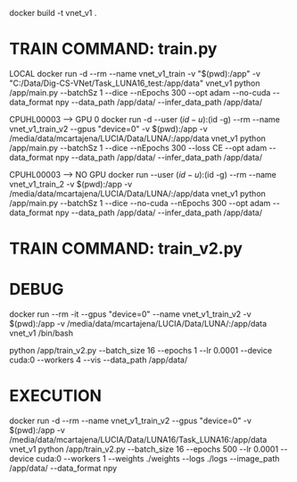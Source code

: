 
docker build -t vnet_v1 .

# TRAIN COMMAND: train.py

LOCAL
docker run -d --rm --name vnet_v1_train -v "$(pwd):/app" -v "C:/Data/Dig-CS-VNet/Task_LUNA16_test:/app/data" vnet_v1 python /app/main.py --batchSz 1 --dice --nEpochs 300 --opt adam --no-cuda --data_format npy --data_path /app/data/ --infer_data_path /app/data/

CPUHL00003 --> GPU 0
docker run -d --user $(id -u):$(id -g) --rm --name vnet_v1_train_v2 --gpus "device=0" -v $(pwd):/app -v /media/data/mcartajena/LUCIA/Data/LUNA/:/app/data vnet_v1 python /app/main.py --batchSz 1 --dice --nEpochs 300 --loss CE --opt adam --data_format npy --data_path /app/data/ --infer_data_path /app/data/

CPUHL00003 --> NO GPU
docker run --user $(id -u):$(id -g) --rm --name vnet_v1_train_2 -v $(pwd):/app -v /media/data/mcartajena/LUCIA/Data/LUNA/:/app/data vnet_v1 python /app/main.py --batchSz 1 --dice --no-cuda --nEpochs 300 --opt adam --data_format npy --data_path /app/data/ --infer_data_path /app/data/


# TRAIN COMMAND: train_v2.py 

# DEBUG
docker run --rm -it --gpus "device=0" --name vnet_v1_train_v2 -v $(pwd):/app -v /media/data/mcartajena/LUCIA/Data/LUNA/:/app/data vnet_v1 /bin/bash


python /app/train_v2.py --batch_size 16 --epochs 1 --lr 0.0001 --device cuda:0 --workers 4 --vis --data_path /app/data/


# EXECUTION
docker run -d --rm --name vnet_v1_train_v2 --gpus "device=0" -v $(pwd):/app -v /media/data/mcartajena/LUCIA/Data/LUNA16/Task_LUNA16:/app/data vnet_v1 python /app/train_v2.py --batch_size 16 --epochs 500 --lr 0.0001 --device cuda:0 --workers 1 --weights ./weights --logs ./logs --image_path /app/data/ --data_format npy










